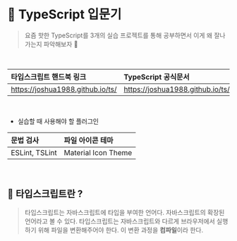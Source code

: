 # 🔮 TypeScript 입문기

> 요즘 핫한 TypeScript를 3개의 실습 프로젝트를 통해 공부하면서 이게 왜 잘나가는지 파악해보자 🤨

<br>

| 타입스크립트 핸드북 링크         | TypeScript 공식문서              |
| :------------------------------- | :------------------------------- |
| https://joshua1988.github.io/ts/ | https://joshua1988.github.io/ts/ |

<br>

- 실습할 때 사용해야 할 플러그인

| 문법 검사      | 파일 아이콘 테마    |
| :------------- | :------------------ |
| ESLint, TSLint | Material Icon Theme |

<br>

## 💜 타입스크립트란 ?

> 타입스크립트는 자바스크립트에 타입을 부여한 언어다. 자바스크립트의 확장된 언어라고 볼 수 있다. 타입스크립트는 자바스크립트와 다르게 브라우저에서 실행하기 위해 파일을 변환해주어야 한다. 이 변환 과정을 <b>컴파일</b>이라 한다.

